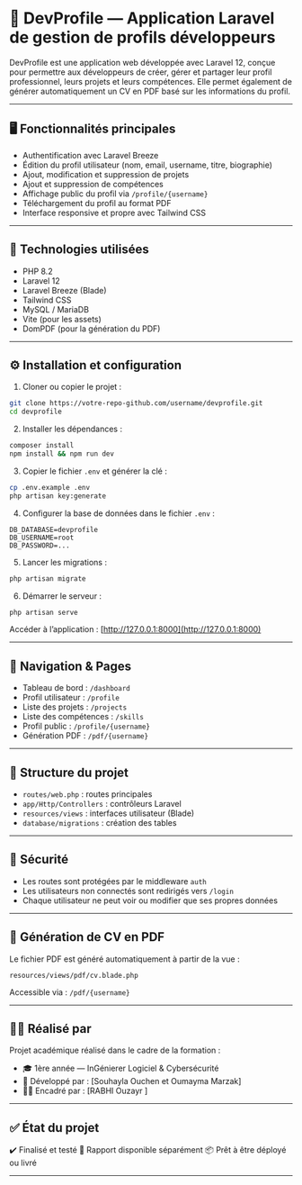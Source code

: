 # 💼 DevProfile — Application Laravel de gestion de profils développeurs

DevProfile est une application web développée avec Laravel 12, conçue pour permettre aux développeurs de créer, gérer et partager leur profil professionnel, leurs projets et leurs compétences. Elle permet également de générer automatiquement un CV en PDF basé sur les informations du profil.

---

## 🖥️ Fonctionnalités principales

- Authentification avec Laravel Breeze
- Édition du profil utilisateur (nom, email, username, titre, biographie)
- Ajout, modification et suppression de projets
- Ajout et suppression de compétences
- Affichage public du profil via `/profile/{username}`
- Téléchargement du profil au format PDF
- Interface responsive et propre avec Tailwind CSS

---

## 🚀 Technologies utilisées

- PHP 8.2
- Laravel 12
- Laravel Breeze (Blade)
- Tailwind CSS
- MySQL / MariaDB
- Vite (pour les assets)
- DomPDF (pour la génération du PDF)

---

## ⚙️ Installation et configuration

1. Cloner ou copier le projet :

```bash
git clone https://votre-repo-github.com/username/devprofile.git
cd devprofile
````

2. Installer les dépendances :

```bash
composer install
npm install && npm run dev
```

3. Copier le fichier `.env` et générer la clé :

```bash
cp .env.example .env
php artisan key:generate
```

4. Configurer la base de données dans le fichier `.env` :

```
DB_DATABASE=devprofile
DB_USERNAME=root
DB_PASSWORD=...
```

5. Lancer les migrations :

```bash
php artisan migrate
```

6. Démarrer le serveur :

```bash
php artisan serve
```

Accéder à l’application : [http://127.0.0.1:8000](http://127.0.0.1:8000)

---

## 🧪 Navigation & Pages

* Tableau de bord : `/dashboard`
* Profil utilisateur : `/profile`
* Liste des projets : `/projects`
* Liste des compétences : `/skills`
* Profil public : `/profile/{username}`
* Génération PDF : `/pdf/{username}`

---

## 📂 Structure du projet

* `routes/web.php` : routes principales
* `app/Http/Controllers` : contrôleurs Laravel
* `resources/views` : interfaces utilisateur (Blade)
* `database/migrations` : création des tables

---

## 🔐 Sécurité

* Les routes sont protégées par le middleware `auth`
* Les utilisateurs non connectés sont redirigés vers `/login`
* Chaque utilisateur ne peut voir ou modifier que ses propres données

---

## 📄 Génération de CV en PDF

Le fichier PDF est généré automatiquement à partir de la vue :

```
resources/views/pdf/cv.blade.php
```

Accessible via : `/pdf/{username}`

---

## 🧑‍💻 Réalisé par

Projet académique réalisé dans le cadre de la formation :

* 🎓 1ère année — InGénierer Logiciel & Cybersécurité
* 👤 Développé par : \[Souhayla Ouchen et Oumayma Marzak]
* 🧑‍🏫 Encadré par : \[RABHI Ouzayr 
]

---

## ✅ État du projet

✔️ Finalisé et testé
📄 Rapport disponible séparément
📦 Prêt à être déployé ou livré

---
